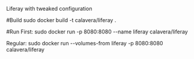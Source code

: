 Liferay with tweaked configuration

#Build
sudo docker build -t calavera/liferay .

#Run
First:
sudo docker run -p 8080:8080 --name liferay calavera/liferay

Regular:
sudo docker run --volumes-from liferay -p 8080:8080 calavera/liferay
